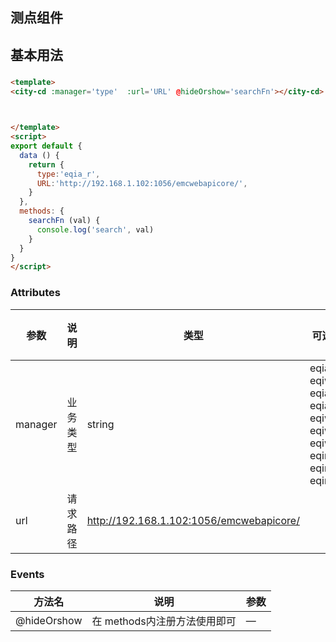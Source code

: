 ## 测点组件



## 基本用法

### 

<template>
<city-cd :manager='type'  :url='URL' @hideOrshow='searchFn'></city-cd>


  
</template>
<script>
export default {
  data () {
    return {
      type:'eqia_r',
      URL:'http://192.168.1.102:1056/emcwebapicore/',
    }
  },
  methods: {
    searchFn (val) {
      console.log('search', val)
    }
  }
}
</script>

```html
<template>
<city-cd :manager='type'  :url='URL' @hideOrshow='searchFn'></city-cd>


  
</template>
<script>
export default {
  data () {
    return {
      type:'eqia_r',
      URL:'http://192.168.1.102:1056/emcwebapicore/',
    }
  },
  methods: {
    searchFn (val) {
      console.log('search', val)
    }
  }
}
</script>
```



### Attributes

| 参数      | 说明    | 类型      | 可选值       | 默认值   |
|---------- |-------- |---------- |-------------  |-------- |
| manager  |  业务类型   | string   | eqia_r eqiw_d eqia_p eqia_rd eqiw_r eqiw_l eqiw_lt eqin_t eqin_f eqin_a | — |
| url  | 请求路径  |  http://192.168.1.102:1056/emcwebapicore/  |  | —   |


### Events 
| 方法名      | 说明    |      参数 |   
|---------- |-------- |---------- |
| @hideOrshow  |  在 methods内注册方法使用即可  |  — | 

